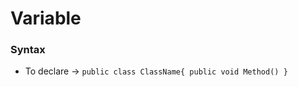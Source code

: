 # Variable

### Syntax 

- To declare -> `public class ClassName{
                      public void Method()
                  }`

